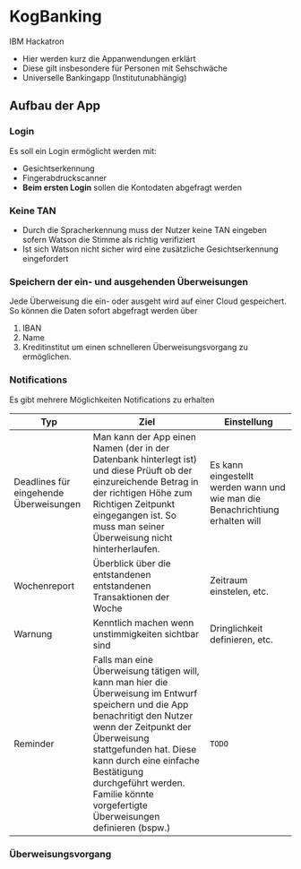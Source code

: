 # KogBanking
IBM Hackatron
 - Hier werden kurz die Appanwendungen erklärt
 - Diese gilt insbesondere für Personen mit Sehschwäche
 - Universelle Bankingapp (Institutunabhängig)

## Aufbau der App

### Login
Es soll ein Login ermöglicht werden mit:
- Gesichtserkennung
- Fingerabdruckscanner
- **Beim ersten Login** sollen die Kontodaten abgefragt werden

### Keine TAN
- Durch die Spracherkennung muss der Nutzer keine TAN eingeben sofern Watson die Stimme
  als richtig verifiziert
- Ist sich Watson nicht sicher wird eine zusätzliche Gesichtserkennung eingefordert

### Speichern der ein- und ausgehenden Überweisungen
Jede Überweisung die ein- oder ausgeht wird auf einer Cloud gespeichert. So können die Daten sofort abgefragt werden über

1. IBAN
2. Name
3. Kreditinstitut
um einen schnelleren Überweisungsvorgang zu ermöglichen.
  
### Notifications
Es gibt mehrere Möglichkeiten Notifications zu erhalten

Typ | Ziel | Einstellung
--- | --- | ---
Deadlines für eingehende Überweisungen | Man kann der App einen Namen (der in der Datenbank hinterlegt ist) und diese Prüuft ob der einzureichende Betrag in der richtigen Höhe zum Richtigen Zeitpunkt eingegangen ist. So muss man seiner Überweisung nicht hinterherlaufen. | Es kann eingestellt werden wann und wie man die Benachrichtiung erhalten will
Wochenreport | Überblick über die entstandenen entstandenen Transaktionen der Woche | Zeitraum einstelen, etc.
Warnung | Kenntlich machen wenn unstimmigkeiten sichtbar sind | Dringlichkeit definieren, etc.
Reminder | Falls man eine Überweisung tätigen will, kann man hier die Überweisung im Entwurf speichern und die App benachritigt den Nutzer wenn der Zeitpunkt der Überweisung stattgefunden hat. Diese kann durch eine einfache Bestätigung durchgeführt werden. Familie könnte vorgefertigte Überweisungen definieren (bspw.) | `TODO`

### Überweisungsvorgang
